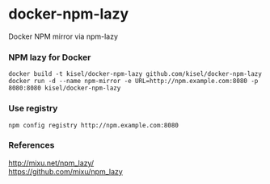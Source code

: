 docker-npm-lazy
===============

Docker NPM mirror via npm-lazy

### NPM lazy for Docker

    docker build -t kisel/docker-npm-lazy github.com/kisel/docker-npm-lazy
    docker run -d --name npm-mirror -e URL=http://npm.example.com:8080 -p 8080:8080 kisel/docker-npm-lazy

### Use registry

    npm config registry http://npm.example.com:8080

### References

http://mixu.net/npm_lazy/  
https://github.com/mixu/npm_lazy

